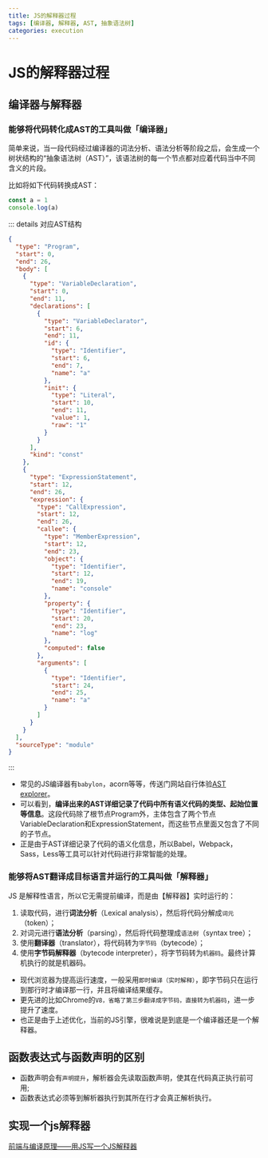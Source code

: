 ```yaml
---
title: JS的解释器过程
tags: [编译器, 解释器, AST, 抽象语法树]
categories: execution
---
```


# JS的解释器过程

## 编译器与解释器

### 能够将代码转化成AST的工具叫做「编译器」

简单来说，当一段代码经过编译器的词法分析、语法分析等阶段之后，会生成一个树状结构的“抽象语法树（AST）”，该语法树的每一个节点都对应着代码当中不同含义的片段。

比如将如下代码转换成AST：
```js
const a = 1
console.log(a)
```
::: details 对应AST结构
```json
{
  "type": "Program",
  "start": 0,
  "end": 26,
  "body": [
    {
      "type": "VariableDeclaration",
      "start": 0,
      "end": 11,
      "declarations": [
        {
          "type": "VariableDeclarator",
          "start": 6,
          "end": 11,
          "id": {
            "type": "Identifier",
            "start": 6,
            "end": 7,
            "name": "a"
          },
          "init": {
            "type": "Literal",
            "start": 10,
            "end": 11,
            "value": 1,
            "raw": "1"
          }
        }
      ],
      "kind": "const"
    },
    {
      "type": "ExpressionStatement",
      "start": 12,
      "end": 26,
      "expression": {
        "type": "CallExpression",
        "start": 12,
        "end": 26,
        "callee": {
          "type": "MemberExpression",
          "start": 12,
          "end": 23,
          "object": {
            "type": "Identifier",
            "start": 12,
            "end": 19,
            "name": "console"
          },
          "property": {
            "type": "Identifier",
            "start": 20,
            "end": 23,
            "name": "log"
          },
          "computed": false
        },
        "arguments": [
          {
            "type": "Identifier",
            "start": 24,
            "end": 25,
            "name": "a"
          }
        ]
      }
    }
  ],
  "sourceType": "module"
}
```
:::

- 常见的JS编译器有`babylon`，acorn等等，传送门网站自行体验[AST explorer](https://astexplorer.net/)。
- 可以看到，**编译出来的AST详细记录了代码中所有语义代码的类型、起始位置等信息**。这段代码除了根节点Program外，主体包含了两个节点VariableDeclaration和ExpressionStatement，而这些节点里面又包含了不同的子节点。
- 正是由于AST详细记录了代码的语义化信息，所以Babel，Webpack，Sass，Less等工具可以针对代码进行非常智能的处理。


### 能够将AST翻译成目标语言并运行的工具叫做「解释器」

JS 是解释性语言，所以它无需提前编译，而是由【解释器】实时运行的：
1. 读取代码，进行**词法分析**（Lexical analysis），然后将代码分解成`词元`（token）；
2. 对词元进行**语法分析**（parsing），然后将代码整理成`语法树`（syntax tree）；
3. 使用**翻译器**（translator），将代码转为`字节码`（bytecode）；
4. 使用**字节码解释器**（bytecode interpreter），将字节码转为`机器码`。最终计算机执行的就是机器码。

- 现代浏览器为提高运行速度，一般采用`即时编译（实时解释）`，即字节码只在运行到那行时才编译那一行，并且将编译结果缓存。
- 更先进的比如Chrome的`V8，省略了第三步翻译成字节码，直接转为机器码`，进一步提升了速度。
- 也正是由于上述优化，当前的JS引擎，很难说是到底是一个编译器还是一个解释器。

## 函数表达式与函数声明的区别
- 函数声明会有`声明提升`，解析器会先读取函数声明，使其在代码真正执行前可用;
- 函数表达式必须等到解析器执行到其所在行才会真正解析执行。

## 实现一个js解释器

[前端与编译原理——用JS写一个JS解释器](https://segmentfault.com/a/1190000017241258)
